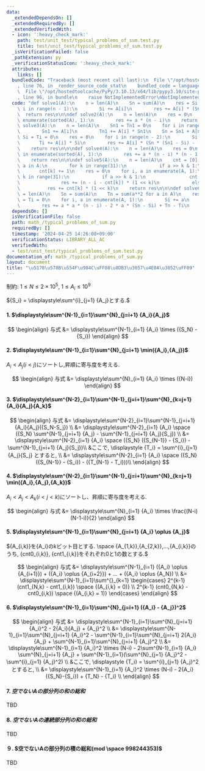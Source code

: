 ```yaml
---
data:
  _extendedDependsOn: []
  _extendedRequiredBy: []
  _extendedVerifiedWith:
  - icon: ':heavy_check_mark:'
    path: test/unit_test/typical_problems_of_sum.test.py
    title: test/unit_test/typical_problems_of_sum.test.py
  _isVerificationFailed: false
  _pathExtension: py
  _verificationStatusIcon: ':heavy_check_mark:'
  attributes:
    links: []
  bundledCode: "Traceback (most recent call last):\n  File \"/opt/hostedtoolcache/PyPy/3.10.13/x64/lib/pypy3.10/site-packages/onlinejudge_verify/documentation/build.py\"\
    , line 76, in _render_source_code_stat\n    bundled_code = language.bundle(\n\
    \  File \"/opt/hostedtoolcache/PyPy/3.10.13/x64/lib/pypy3.10/site-packages/onlinejudge_verify/languages/python.py\"\
    , line 96, in bundle\n    raise NotImplementedError\nNotImplementedError\n"
  code: "def solve1(A):\n    n = len(A)\n    Sn = sum(A)\n    res = Si = 0\n    for\
    \ i in range(n - 1):\n        Si += A[i]\n        res += A[i] * (Sn - Si)\n  \
    \  return res\n\n\ndef solve2(A):\n    n = len(A)\n    res = 0\n    for i, a in\
    \ enumerate(sorted(A), 1):\n        res += a * (n - i)\n    return res\n\n\ndef\
    \ solve3(A):\n    n = len(A)\n    Sn1 = Tn1 = 0\n    for i in range(n - 1):\n\
    \        Sn1 += A[i]\n        Tn1 += A[i] * Sn1\n    Sn = Sn1 + A[n - 1]\n   \
    \ Si = Ti = 0\n    res = 0\n    for i in range(n - 2):\n        Si += A[i]\n \
    \       Ti += A[i] * Si\n        res += A[i] * (Sn * (Sn1 - Si) - (Tn1 - Ti))\n\
    \    return res\n\n\ndef solve4(A):\n    n = len(A)\n    res = 0\n    for i, a\
    \ in enumerate(sorted(A), 1):\n        res += a * (n - i) * (n - 1 - i) // 2\n\
    \    return res\n\n\ndef solve5(A):\n    n = len(A)\n    cnt = [0] * 31\n    for\
    \ a in A:\n        for k in range(31):\n            if a >> k & 1:\n         \
    \       cnt[k] += 1\n    res = 0\n    for i, a in enumerate(A, 1):\n        for\
    \ k in range(31):\n            if a >> k & 1:\n                cnt[k] -= 1\n \
    \               res += (n - i - cnt[k]) * (1 << k)\n            else:\n      \
    \          res += cnt[k] * (1 << k)\n    return res\n\n\ndef solve6(A):\n    n\
    \ = len(A)\n    Sn = sum(A)\n    Tn = sum(a**2 for a in A)\n    res = 0\n    Si\
    \ = Ti = 0\n    for i, a in enumerate(A, 1):\n        Si += a\n        Ti += a**2\n\
    \        res += a * a * (n - i) - 2 * a * (Sn - Si) + Tn - Ti\n    return res\n"
  dependsOn: []
  isVerificationFile: false
  path: math_/typical_problems_of_sum.py
  requiredBy: []
  timestamp: '2024-04-25 14:26:08+09:00'
  verificationStatus: LIBRARY_ALL_AC
  verifiedWith:
  - test/unit_test/typical_problems_of_sum.test.py
documentation_of: math_/typical_problems_of_sum.py
layout: document
title: "\u5178\u578B\u554F\u984C\uFF08\u8DB3\u3057\u4E0A\u3052\uFF09"
---
```


制約: $1 \le N \le 2 \times 10^5$, $1 \le {A_i} \le 10^9$

${S_i} = \displaystyle\sum^{i}_{j=1} {A_j}とする.$

#### 1. $\displaystyle\sum^{N-1}_{i=1}\sum^{N}_{j=i+1} {A_i}{A_j}$

$$
\begin{align}
与式 &= \displaystyle\sum^{N-1}_{i=1} {A_i} \times ({S_N} - {S_i})
\end{align}
$$

#### 2. $\displaystyle\sum^{N-1}_{i=1}\sum^{N}_{j=i+1} \min({A_i},{A_j})$

${A_i} < {A_j} (i<j)$にソートし,昇順に寄与度を考える.

$$
\begin{align}
与式 &= \displaystyle\sum^{N}_{i=1} {A_i} \times ({N-i})
\end{align}
$$

#### 3. $\displaystyle\sum^{N-2}_{i=1}\sum^{N-1}_{j=i+1}\sum^{N}_{k=j+1} {A_i}{A_j}{A_k}$

$$
\begin{align}
与式 &= \displaystyle\sum^{N-2}_{i=1}\sum^{N-1}_{j=i+1} {A_i}{A_j}({S_N-S_j}) \\
&= \displaystyle\sum^{N-2}_{i=1} {A_i} \space ({S_N} \sum^{N-1}_{j=i+1} {A_j} - \sum^{N-1}_{j=i+1} {A_j}{S_j}) \\
&= \displaystyle\sum^{N-2}_{i=1} {A_i} \space ({S_N} ({S_{N-1}} - {S_i})  - \sum^{N-1}_{j=i+1} {A_j}{S_j})\\
&ここで, \displaystyle {T_i} = \sum^{i}_{j=1} {A_j}{S_j} とすると, \\
&= \displaystyle\sum^{N-2}_{i=1} {A_i} \space ({S_N} ({S_{N-1}} - {S_i})  - ({T_{N-1} - T_i}))\\
\end{align}
$$

#### 4. $\displaystyle\sum^{N-2}_{i=1}\sum^{N-1}_{j=i+1}\sum^{N}_{k=j+1} \min({A_i},{A_j},{A_k})$

${A_i} < {A_j} < {A_k} (i<j<k)$にソートし、昇順に寄与度を考える.

$$
\begin{align}
与式 &= \displaystyle\sum^{N}_{i=1} {A_i} \times \frac{(N-i)(N-1-i)}{2}
\end{align}
$$

#### 5. $\displaystyle\sum^{N-1}_{i=1}\sum^{N}_{j=i+1} {A_i} \oplus {A_j}$

${A_{i,k}}を{A_i}のkビット目とする. \space {A_{1,k}},{A_{2,k}},...,{A_{i,k}}のうち, {cnt0_{i,k}}, {cnt1_{i,k}}をそれぞれ0と1の数とする.$

$$
\begin{align}
与式 &= \displaystyle\sum^{N-1}_{i=1} ({A_i} \oplus {A_{i+1}}) + ({A_i} \oplus {A_{i+2}}) + ... + ({A_i} \oplus {A_N}) \\
&= \displaystyle\sum^{N-1}_{i=1}\sum^{}_{k=1}
    \begin{cases}
    2^{k-1} (cnt1_{N,k} - cnt1_{i,k}) \space {(A_{i,k} = 0)} \\
    2^{k-1} (cnt0_{N,k} - cnt0_{i,k}) \space {(A_{i,k} = 1)} 
    \end{cases}
\end{align}
$$



#### 6. $\displaystyle\sum^{N-1}_{i=1}\sum^{N}_{j=i+1} ({A_i} - {A_j})^2$


$$
\begin{align}
与式 &= \displaystyle\sum^{N-1}_{i=1}\sum^{N}_{j=i+1} {A_i}^2 - 2{A_i}{A_j} + {A_j}^2 \\
&= \displaystyle\sum^{N-1}_{i=1}\sum^{N}_{j=i+1} {A_i}^2 -  \sum^{N-1}_{i=1}\sum^{N}_{j=i+1} 2{A_i}{A_j} + \sum^{N-1}_{i=1}\sum^{N}_{j=i+1} {A_j}^2 \\
&= \displaystyle\sum^{N-1}_{i=1} {A_i}^2 \times (N-i) -  2\sum^{N-1}_{i=1} {A_i} \sum^{N}_{j=i+1} {A_j} + \sum^{N-1}_{i=1}(\sum^{N}_{j=1} {A_j}^2 - \sum^{i}_{j=1} {A_j}^2) \\
&ここで, \displaystyle {T_i} = \sum^{i}_{j=1} {A_j}^2とすると, \\
&= \displaystyle\sum^{N-1}_{i=1} {A_i}^2 \times (N-i) -  2{A_i} ({S_N}-{S_i}) + {T_N} - {T_i} \\
\end{align}
$$

#### 7. $空でないAの部分列の和の総和$

TBD

#### 8. $空でないAの連続部分列の和の総和$

TBD

#### ９. $空でないAの部分列の積の総和(mod \space 998244353)$

TBD